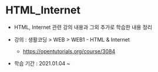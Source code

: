 # HTML_Internet

- HTML, Internet 관련 강의 내용과 그외 추가로 학습한 내용 정리

  

- 강의 : 생활코딩 > WEB > WEB1 - HTML & Internet

  - https://opentutorials.org/course/3084

- 학습 기간 : 2021.01.04 ~

